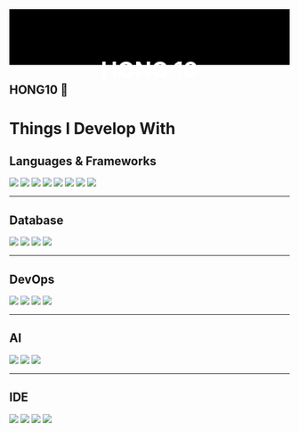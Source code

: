 <!-- ![header](https://capsule-render.vercel.app/api?type=wave&color=auto&height=300&section=header&text=capsule%20render&fontSize=90) -->

<link rel="stylesheet" type="text/css" href="https://cdn.jsdelivr.net/gh/orioncactus/pretendard/dist/web/static/pretendard.css" />

<div class="main_image">
    <img src="./black.png" width="100%" height="100px"/>
    <h1 class="main_image_text" style="font-size:40px">HONG 10</h1>
</div>
<style>
.main_image {
position: relative;
}
.main_image_text {
font: Pretendard;
position: absolute;
top: 50%;
left: 50%;
transform: translate( -50%, -50% );
color: white;
}
</style>



## HONG10 👋
<!--
**HONG-10/HONG-10** is a ✨ _special_ ✨ repository because its `README.md` (this file) appears on your GitHub profile.

Here are some ideas to get you started:

- 🔭 I’m currently working on ...
- 🌱 I’m currently learning ...
- 👯 I’m looking to collaborate on ...
- 🤔 I’m looking for help with ...
- 💬 Ask me about ...
- 📫 How to reach me: ...
- 😄 Pronouns: ...
- ⚡ Fun fact: ...
-->

<!-- <a target="_blank" href="" rel="">
<img alt="" src="" data-canonical-src="" style=""></a> -->


# Things I Develop With

## Languages & Frameworks
<img src="https://img.shields.io/badge/Spring-6DB33F?style=flat-square&logo=Spring&logoColor=white"/>
<img src="https://img.shields.io/badge/SpringBoot-6DB33F?style=flat-square&logo=Spring Boot&logoColor=white"/>
<img src="https://img.shields.io/badge/Python-3776AB?style=flat-square&logo=Python&logoColor=white"/>
<img src="https://img.shields.io/badge/Django-092E20?style=flat-square&logo=Django&logoColor=white"/>
<img src="https://img.shields.io/badge/Flask-000000?style=flat-square&logo=Flask&logoColor=white"/>
<img src="https://img.shields.io/badge/JavaScript-F7DF1E?style=flat-square&logo=JavaScript&logoColor=white"/>
<img src="https://img.shields.io/badge/jQuery-0769AD?style=flat-square&logo=jQuery&logoColor=white"/>
<img src="https://img.shields.io/badge/Handlebars-000000?style=flat-square&logo=Handlebars.js&logoColor=white"/>

---------------------------------------

## Database
<img src="https://img.shields.io/badge/MySQL-4479A1?style=flat-square&logo=MySQL&logoColor=white"/>
<img src="https://img.shields.io/badge/PostgreSQL-4169E1?style=flat-square&logo=PostgreSQL&logoColor=white"/>
<img src="https://img.shields.io/badge/MongoDB-47A248?style=flat-square&logo=MongoDB&logoColor=white"/>
<img src="https://img.shields.io/badge/Redis-DC382D?style=flat-square&logo=Redis&logoColor=white"/>

---------------------------------------

## DevOps
<img src="https://img.shields.io/badge/Ubuntu-E95420?style=flat-square&logo=Ubuntu&logoColor=white"/>
<img src="https://img.shields.io/badge/Docker-2496ED?style=flat-square&logo=Docker&logoColor=white"/>
<img src="https://img.shields.io/badge/K8S-326CE5?style=flat-square&logo=Kubernetes&logoColor=white"/>
<img src="https://img.shields.io/badge/Jenkins-D24939?style=flat-square&logo=Jenkins&logoColor=white"/>

---------------------------------------
## AI
<img src="https://img.shields.io/badge/sklearn-F7931E?style=flat-square&logo=scikit-learn&logoColor=white"/>
<img src="https://img.shields.io/badge/TensorFlow-FF6F00?style=flat-square&logo=TensorFlow&logoColor=white"/>
<img src="https://img.shields.io/badge/Keras-D00000?style=flat-square&logo=Keras&logoColor=white"/>

---------------------------------------

## IDE
<img src="https://img.shields.io/badge/Eclipse IDE-2C2255?style=flat-square&logo=Eclipse IDE&logoColor=white"/>
<img src="https://img.shields.io/badge/IntelliJ-000000?style=flat-square&logo=IntelliJ IDEA&logoColor=white"/>
<img src="https://img.shields.io/badge/PyCharm-000000?style=flat-square&logo=PyCharm&logoColor=white"/>
<img src="https://img.shields.io/badge/DataGrip-000000?style=flat-square&logo=DataGrip&logoColor=white"/>
